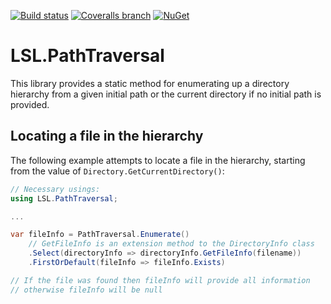 [![Build status](https://img.shields.io/appveyor/ci/alunacjones/lsl-pathtraversal.svg)](https://ci.appveyor.com/project/alunacjones/lsl-pathtraversal)
[![Coveralls branch](https://img.shields.io/coverallsCoverage/github/alunacjones/LSL.PathTraversal)](https://coveralls.io/github/alunacjones/LSL.PathTraversal)
[![NuGet](https://img.shields.io/nuget/v/LSL.PathTraversal.svg)](https://www.nuget.org/packages/LSL.PathTraversal/)

# LSL.PathTraversal

This library provides a static method for enumerating up a directory hierarchy from a given initial path
or the current directory if no initial path is provided.

## Locating a file in the hierarchy

The following example attempts to locate a file in the hierarchy, starting from 
the value of `Directory.GetCurrentDirectory()`:

```csharp
// Necessary usings:
using LSL.PathTraversal;

...

var fileInfo = PathTraversal.Enumerate()
    // GetFileInfo is an extension method to the DirectoryInfo class
    .Select(directoryInfo => directoryInfo.GetFileInfo(filename))
    .FirstOrDefault(fileInfo => fileInfo.Exists)

// If the file was found then fileInfo will provide all information
// otherwise fileInfo will be null
```
<!-- HIDE -->
<!-- ## Further Documentation

More in-depth documentation can be found [here](https://alunacjones.github.io/LSL.PathTraversal/) -->
<!-- END:HIDE -->